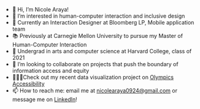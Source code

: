 - 👋 Hi, I’m Nicole Araya!
- 👀 I’m interested in human-computer interaction and inclusive design
- 🌱 Currently an Interaction Designer at Bloomberg LP, Mobile application team
- 📚 Previously at Carnegie Mellon University to pursue my Master of Human-Computer Interaction
- 📖 Undergrad in arts and computer science at Harvard College, class of 2021
- 💞️ I’m looking to collaborate on projects that push the boundary of information access and equity
- 🏃🏽‍♀️Check out my recent data visualization project on [Olympics Accessibility](https://nicolearaya.github.io/Olympics/)
- 📫 How to reach me: email me at nicolearaya0924@gmail.com or message me on [LinkedIn](https://www.linkedin.com/in/nicole-araya-76847213b/)!
